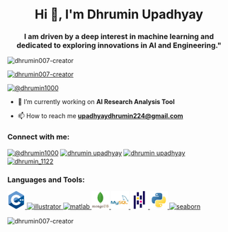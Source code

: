 <h1 align="center">Hi 👋, I'm Dhrumin Upadhyay</h1>
<h3 align="center">I am driven by a deep interest in machine learning and dedicated to exploring innovations in AI and Engineering."</h3>

<p align="left"> <img src="https://komarev.com/ghpvc/?username=dhrumin007-creator&label=Profile%20views&color=0e75b6&style=flat" alt="dhrumin007-creator" /> </p>

<p align="left"> <a href="https://github.com/ryo-ma/github-profile-trophy"><img src="https://github-profile-trophy.vercel.app/?username=dhrumin007-creator" alt="dhrumin007-creator" /></a> </p>

<p align="left"> <a href="https://twitter.com/@dhrumin1000" target="blank"><img src="https://img.shields.io/twitter/follow/@dhrumin1000?logo=twitter&style=for-the-badge" alt="@dhrumin1000" /></a> </p>

- 🔭 I’m currently working on **AI Research Analysis Tool**

- 📫 How to reach me **upadhyaydhrumin224@gmail.com**

<h3 align="left">Connect with me:</h3>
<p align="left">
<a href="https://twitter.com/@dhrumin1000" target="blank"><img align="center" src="https://raw.githubusercontent.com/rahuldkjain/github-profile-readme-generator/master/src/images/icons/Social/twitter.svg" alt="@dhrumin1000" height="30" width="40" /></a>
<a href="https://linkedin.com/in/dhrumin upadhyay" target="blank"><img align="center" src="https://raw.githubusercontent.com/rahuldkjain/github-profile-readme-generator/master/src/images/icons/Social/linked-in-alt.svg" alt="dhrumin upadhyay" height="30" width="40" /></a>
<a href="https://stackoverflow.com/users/dhrumin upadhyay" target="blank"><img align="center" src="https://raw.githubusercontent.com/rahuldkjain/github-profile-readme-generator/master/src/images/icons/Social/stack-overflow.svg" alt="dhrumin upadhyay" height="30" width="40" /></a>
<a href="https://kaggle.com/dhrumin_1122" target="blank"><img align="center" src="https://raw.githubusercontent.com/rahuldkjain/github-profile-readme-generator/master/src/images/icons/Social/kaggle.svg" alt="dhrumin_1122" height="30" width="40" /></a>
</p>

<h3 align="left">Languages and Tools:</h3>
<p align="left"> <a href="https://www.w3schools.com/cpp/" target="_blank" rel="noreferrer"> <img src="https://raw.githubusercontent.com/devicons/devicon/master/icons/cplusplus/cplusplus-original.svg" alt="cplusplus" width="40" height="40"/> </a> <a href="https://www.adobe.com/in/products/illustrator.html" target="_blank" rel="noreferrer"> <img src="https://www.vectorlogo.zone/logos/adobe_illustrator/adobe_illustrator-icon.svg" alt="illustrator" width="40" height="40"/> </a> <a href="https://www.mathworks.com/" target="_blank" rel="noreferrer"> <img src="https://upload.wikimedia.org/wikipedia/commons/2/21/Matlab_Logo.png" alt="matlab" width="40" height="40"/> </a> <a href="https://www.mongodb.com/" target="_blank" rel="noreferrer"> <img src="https://raw.githubusercontent.com/devicons/devicon/master/icons/mongodb/mongodb-original-wordmark.svg" alt="mongodb" width="40" height="40"/> </a> <a href="https://www.mysql.com/" target="_blank" rel="noreferrer"> <img src="https://raw.githubusercontent.com/devicons/devicon/master/icons/mysql/mysql-original-wordmark.svg" alt="mysql" width="40" height="40"/> </a> <a href="https://pandas.pydata.org/" target="_blank" rel="noreferrer"> <img src="https://raw.githubusercontent.com/devicons/devicon/2ae2a900d2f041da66e950e4d48052658d850630/icons/pandas/pandas-original.svg" alt="pandas" width="40" height="40"/> </a> <a href="https://www.python.org" target="_blank" rel="noreferrer"> <img src="https://raw.githubusercontent.com/devicons/devicon/master/icons/python/python-original.svg" alt="python" width="40" height="40"/> </a> <a href="https://seaborn.pydata.org/" target="_blank" rel="noreferrer"> <img src="https://seaborn.pydata.org/_images/logo-mark-lightbg.svg" alt="seaborn" width="40" height="40"/> </a> </p>

<p><img align="center" src="https://github-readme-stats.vercel.app/api/top-langs?username=dhrumin007-creator&show_icons=true&locale=en&layout=compact" alt="dhrumin007-creator" /></p>
